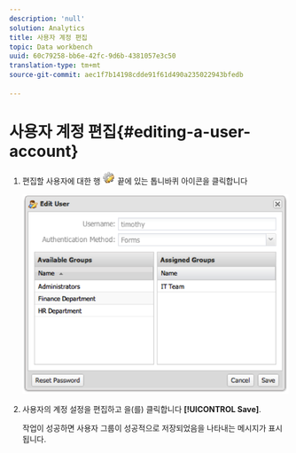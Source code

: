 ```yaml
---
description: 'null'
solution: Analytics
title: 사용자 계정 편집
topic: Data workbench
uuid: 60c79258-bb6e-42fc-9d6b-4381057e3c50
translation-type: tm+mt
source-git-commit: aec1f7b14198cdde91f61d490a235022943bfedb

---
```



# 사용자 계정 편집{#editing-a-user-account}

1. 편집할 사용자에 대한 행 ![](assets/edit_icon.png) 끝에 있는 톱니바퀴 아이콘을 클릭합니다

   ![](assets/edit_user_account.png)

1. 사용자의 계정 설정을 편집하고 을(를) 클릭합니다 **[!UICONTROL Save]**.

   작업이 성공하면 사용자 그룹이 성공적으로 저장되었음을 나타내는 메시지가 표시됩니다.